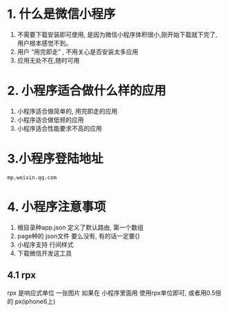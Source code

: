 # 1. 什么是微信小程序
1. 不需要下载安装即可使用, 是因为微信小程序体积很小,刚开始下载就下完了, 用户根本感觉不到。
2. 用户 “用完即走” , 不用关心是否安装太多应用
3. 应用无处不在,随时可用

# 2. 小程序适合做什么样的应用
1. 小程序适合做简单的, 用完即走的应用
2. 小程序适合做低频的应用
3. 小程序适合性能要求不高的应用

# 3.小程序登陆地址
```angular2html
mp.weixin.qq.com
```

# 4. 小程序注意事项

1. 根目录种app.json 定义了默认路由, 第一个数组
2. page种的 json文件 要么没有, 有的话一定要{}
3. 小程序支持 行间样式
4. 下载微信开发这工具

## 4.1 rpx
rpx 是响应式单位
一张图片 如果在 小程序里面用 使用rpx单位即可, 或者用0.5倍的 px(iphone6上)
